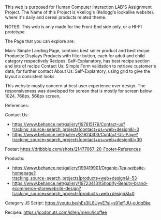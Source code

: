 This web is purposed for Human Computer Interaction LAB'S Assignment Project. The Name of this Project is Vkellog's (Kellogg's lookalike website). where it's daily and cereal products related theme.

NOTES: This web is only made for the Front-End side only, or a HI-FI prototype

The Page that you can explore are:

Main: Simple Landing Page, contains best seller product and best recipe
Products: Displays Products with filter button, each for adult and child category respectively
Recipes: Self-Explanatory, has best recipe section and lots of recipe
Contact Us: Simple Form validation to retrieve customer's data, for further contact
About Us: Self-Explantory, using grid to give the layout a consistent looks

This website mostly concern at best user experience over design.
The responsiveness was developed for screen that is mostly for screen below 1024, 768px, 568px screen, 

References:

Contact Us:
- https://www.behance.net/gallery/197615179/Contact-us?tracking_source=search_projects|contact+us+web+design&l=0
- https://www.behance.net/gallery/81624303/Contact-Us-Page?tracking_source=search_projects|contact+us+web+design&l=30

Footer: 
https://dribbble.com/shots/21477067-20-Footer-References

Products: 
- https://www.behance.net/gallery/199419901/Organic-Tea-website-homepage?tracking_source=search_projects|products+web+design&l=53
- https://www.behance.net/gallery/197234131/Shopify-Beauty-brand-ecommerce-storewebsite-design?tracking_source=search_projects|products+web+design&l=0

Category.JS Script: 
https://youtu.be/hEs3IL6UyvE?si=s91ef1JU-oJdqBke

Recipea: 
https://jcodonuts.com/id/en/menu/jcoffee



